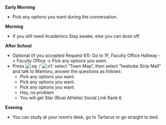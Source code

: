 **Early Morning**

- Pick any options you want during the conversation.

**Morning**

- If you still need Academics Stay awake, else you can doze off.

**After School**

- Optional (if you accepted Request 61): Go to 1F, Faculty Office Hallway -> Faculty Office -> Pick any options you want.
- Press ![:sq:](https://www.powerpyx.com/wp-includes/images/smilies/square.png) / ![:x1:](https://www.powerpyx.com/wp-includes/images/smilies/x1.png) select “Town Map”, then select “Iwatodai Strip Mall” and talk to Mamoru, answer the questions as follows:
  - Pick any options you want.
  - Pick any options you want.
  - Pick any options you want.
  - Hey, no problem
  - You will get Star (Rival Athlete) Social Link Rank 6.

**Evening**

- You can study at your room’s desk, go to Tartarus or go straight to bed.
